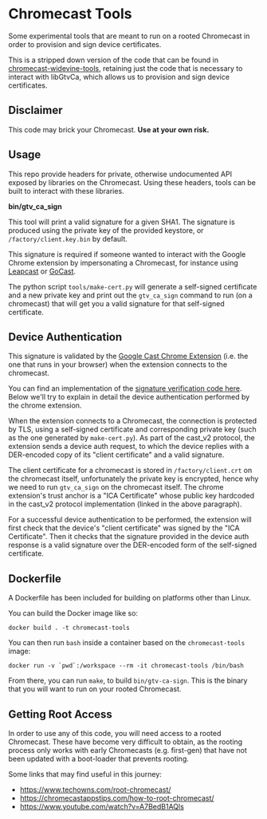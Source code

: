 # Chromecast Tools

Some experimental tools that are meant to run on a rooted Chromecast in order to provision and sign device certificates.

This is a stripped down version of the code that can be found in [chromecast-widevine-tools](chromecast-widevine-tools), retaining just the code that is necessary to interact with libGtvCa, which allows us to provision and sign device certificates.

## Disclaimer

This code may brick your Chromecast. **Use at your own risk.**

## Usage

This repo provide headers for private, otherwise undocumented API exposed by libraries on the Chromecast. Using these headers, tools can be built to interact with these libraries.

**bin/gtv_ca_sign**

This tool will print a valid signature for a given SHA1. The signature is produced using the private key of the provided keystore, or `/factory/client.key.bin` by default.

This signature is required if someone wanted to interact with the Google Chrome extension by impersonating a Chromecast, for instance using [Leapcast](https://github.com/EiNSTeiN-/leapcast) or [GoCast](https://github.com/tristanpenman/go-cast).

The python script `tools/make-cert.py` will generate a self-signed certificate and a new private key and print out the `gtv_ca_sign` command to run (on a chromecast) that will get you a valid signature for that self-signed certificate.

## Device Authentication

This signature is validated by the [Google Cast Chrome Extension](https://chrome.google.com/webstore/detail/google-cast/boadgeojelhgndaghljhdicfkmllpafd) (i.e. the one that runs in your browser) when the extension connects to the chromecast.

You can find an implementation of the [signature verification code here](https://chromium.googlesource.com/chromium/chromium/+/HEAD/chrome/browser/extensions/api/cast_channel/cast_auth_util_nss.cc). Below we'll try to explain in detail the device authentication performed by the chrome extension.

When the extension connects to a Chromecast, the connection is protected by TLS, using a self-signed certificate and corresponding private key (such as the one generated by `make-cert.py`). As part of the cast_v2 protocol, the extension sends a device auth request, to which the device replies with a DER-encoded copy of its "client certificate" and a valid signature.

The client certificate for a chromecast is stored in `/factory/client.crt` on the chromecast itself, unfortunately the private key is encrypted, hence why we need to run `gtv_ca_sign` on the chromecast itself. The chrome extension's trust anchor is a "ICA Certificate" whose public key hardcoded in the cast_v2 protocol implementation (linked in the above paragraph).

For a successful device authentication to be performed, the extension will first check that the device's "client certificate" was signed by the "ICA Certificate". Then it checks that the signature provided in the device auth response is a valid signature over the DER-encoded form of the self-signed certificate.

## Dockerfile

A Dockerfile has been included for building on platforms other than Linux.

You can build the Docker image like so:

    docker build . -t chromecast-tools

You can then run `bash` inside a container based on the `chromecast-tools` image:

    docker run -v `pwd`:/workspace --rm -it chromecast-tools /bin/bash

From there, you can run `make`, to build `bin/gtv-ca-sign`. This is the binary that you will want to run on your rooted Chromecast.

## Getting Root Access

In order to use any of this code, you will need access to a rooted Chromecast. These have become very difficult to obtain, as the rooting process only works with early Chromecasts (e.g. first-gen) that have not been updated with a boot-loader that prevents rooting.

Some links that may find useful in this journey:
- https://www.techowns.com/root-chromecast/  
- https://chromecastappstips.com/how-to-root-chromecast/
- https://www.youtube.com/watch?v=A7BedB1AQls
